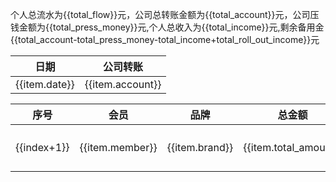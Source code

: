 <script setup>
import { ref, onMounted } from 'vue'

// 总流水
const total_flow = ref(0);
// 总收入
const total_income = ref(0);
// 公司压钱金额
const total_press_money = ref(0);
// 公司总转账金额
const total_account = ref(0);
// 出卷和积分的收入
const total_roll_out_income = ref(0);

const account_data = ref([
    {
        date: '2025-07-21',
        account: '160',
    },
    {
        date: '2025-07-24',
        account: '664',
    },
    {
        date: '2025-07-24',
        account: '5000',
    },
    {
        date: '2025-07-24',
        account: '5000',
    },
    {
        date: '2025-07-27',
        account: '5000',
    },
    {
        date: '2025-07-27',
        account: '5000',
    },
    {
        date: '2025-07-29',
        account: '20000',
    },
    {
        date: '2025-07-29',
        account: '10000',
    },
    {
        date: '2025-07-29',
        account: '10000',
    },
    {
        date: '2025-08-05',
        account: '10000',
    },
    {
        date: '2025-08-07',
        account: '10000',
    },
    {
        date: '2025-08-08',
        account: '10000',
    },
    {
        date: '2025-08-11',
        account: '10000'
    },
    {
        date: '2025-08-13',
        account: '10000'
    },
    {
        date: '2025-08-18',
        account: '5000'
    },
    {
        date: '2025-08-20',
        account: '5000'
    },
    {
        date: '2025-08-22',
        account: '5000'
    }
]);

const data = ref([
    {
        member: '0376',
        brand: 'chanel',
        total_amount: '10700',
        discount: '98.5',
        real_discount: '99',
        press_money: '',
        income: '',
        date: '2025-7-21',
        source: '客户',
    },
    {
        member: '0376',
        brand: 'DIOR',
        total_amount: '20640',
        discount: '75',
        real_discount: '76',
        press_money: '',
        income: '',
        date: '2025-7-24',
        source: '客户',
    },
    {
        member: '0376',
        brand: 'NARS',
        total_amount: '1630',
        discount: '75',
        real_discount: '76',
        press_money: '',
        income: '',
        date: '2025-7-24',
        source: '客户',
    },
    {
        member: '0376',
        brand: 'YSL',
        total_amount: '400',
        discount: '75',
        real_discount: '76',
        press_money: '',
        income: '',
        date: '2025-7-24',
        source: '客户',
    },
    {
        member: '0376',
        brand: 'DR',
        total_amount: '4025',
        discount: '83.5',
        real_discount: '83.5',
        press_money: '',
        income: '',
        date: '2025-7-24',
        source: '销售',
    },
    {
        member: '4991',
        brand: 'DR',
        total_amount: '24490',
        discount: '83.5',
        real_discount: '83.5',
        press_money: '',
        income: '',
        date: '2025-7-24',
        source: '销售',
    },
    {
        member: '4991',
        brand: 'DR',
        total_amount: '29300',
        discount: '83.5',
        real_discount: '83.5',
        press_money: '',
        income: '',
        date: '2025-7-25',
        source: '销售',
    },
    {
        member: '0376',
        brand: 'ANCE STUDIOS',
        total_amount: '3000',
        discount: '83.5',
        real_discount: '84',
        press_money: '',
        income: '',
        date: '2025-7-25',
        source: '客户',
    },
    {
        member: '0376',
        brand: '纪梵希',
        total_amount: '2530',
        discount: '75',
        real_discount: '76',
        press_money: '',
        income: '',
        date: '2025-7-26',
        source: '客户',
    },
    {
        member: '0376',
        brand: 'celine',
        total_amount: '14500',
        discount: '91.5',
        real_discount: '92',
        press_money: '',
        income: '',
        date: '2025-7-27',
        source: '客户',
    },
    {
        member: '0376',
        brand: 'Lulu',
        total_amount: '750',
        discount: '83.5',
        real_discount: '84',
        press_money: '',
        income: '',
        date: '2025-7-27',
        source: '客户',
    },
    {
        member: '0376',
        brand: 'SMFK',
        total_amount: '950',
        discount: '83.5',
        real_discount: '84',
        press_money: '',
        income: '',
        date: '2025-7-27',
        source: '客户',
    },
    {
        member: '0376',
        brand: 'Lulu',
        total_amount: '1080',
        discount: '83.5',
        real_discount: '84',
        press_money: '',
        income: '',
        date: '2025-7-27',
        source: '客户',
    },
    {
        member: '4991',
        brand: 'Lulu',
        total_amount: '580',
        discount: '83.5',
        real_discount: '84',
        press_money: '',
        income: '',
        date: '2025-7-28',
        source: '客户',
    },
    {
        member: '9303',
        brand: 'DR',
        total_amount: '96480',
        discount: '83.5',
        real_discount: '83.5',
        press_money: '',
        income: '',
        date: '2025-7-29',
        source: '销售',
    },
    {
        member: '9303',
        brand: 'DR',
        total_amount: '10500',
        discount: '83.5',
        real_discount: '83.5',
        press_money: '',
        income: '',
        date: '2025-7-29',
        source: '销售',
    },
    {
        member: '0376',
        brand: 'Select Shoes',
        total_amount: '21440',
        discount: '83.5',
        real_discount: '84',
        press_money: '',
        income: '',
        date: '2025-7-29',
        source: '客户',
    },
    {
        member: '0376',
        brand: '麦昆',
        total_amount: '5800',
        discount: '83.5',
        real_discount: '84',
        press_money: '',
        income: '',
        date: '2025-7-30',
        source: '客户',
    },
    {
        member: '0376',
        brand: 'celine',
        total_amount: '14500',
        discount: '91.5',
        real_discount: '92',
        press_money: '',
        income: '',
        date: '2025-7-30',
        source: '销售',
    },
    {
        member: '0376',
        brand: 'Lulu',
        total_amount: '980',
        discount: '83.5',
        real_discount: '84',
        press_money: '',
        income: '',
        date: '2025-7-31',
        source: '客户',
    },
    {
        member: '0376',
        brand: 'DR',
        total_amount: '8850',
        discount: '83.5',
        real_discount: '83.5',
        press_money: '',
        income: '',
        date: '2025-7-31',
        source: '销售',
    },
    {
        member: '4991',
        brand: 'DR',
        total_amount: '16800',
        discount: '83',
        real_discount: '83',
        press_money: '',
        income: '',
        date: '2025-7-31',
        source: '销售',
    },
    {
        member: '0376',
        brand: 'Lulu',
        total_amount: '880',
        discount: '83.5',
        real_discount: '84',
        press_money: '',
        income: '',
        date: '2025-8-1',
        source: '客户',
    },
    {
        member: '0376',
        brand: '梵克雅宝',
        total_amount: '54500',
        discount: '98.5',
        real_discount: '99',
        press_money: '',
        income: '',
        date: '2025-8-1',
        source: '客户',
    },
    {
        member: '0376',
        brand: 'BV',
        total_amount: '32900',
        discount: '83.5',
        real_discount: '84',
        press_money: '',
        income: '',
        date: '2025-8-1',
        source: '客户',
    },
    {
        member: '0376',
        brand: 'loro',
        total_amount: '18400',
        discount: '98.5',
        real_discount: '99',
        press_money: '',
        income: '',
        date: '2025-8-1',
        source: '客户',
    },
    {
        member: '0376',
        brand: '植村秀',
        total_amount: '2345',
        discount: '75',
        real_discount: '76',
        press_money: '',
        income: '',
        date: '2025-8-1',
        source: '客户',
    },
    {
        member: '0376',
        brand: 'select',
        total_amount: '2413',
        discount: '83.5',
        real_discount: '84',
        press_money: '',
        income: '',
        date: '2025-8-1',
        source: '客户',
    },
    {
        member: '0376',
        brand: '梵克雅宝',
        total_amount: '23400',
        discount: '98.5',
        real_discount: '99',
        press_money: '',
        income: '',
        date: '2025-8-2',
        source: '客户',
    },
    {
        member: '0376',
        brand: 'Lulu',
        total_amount: '980',
        discount: '83.5',
        real_discount: '84',
        press_money: '',
        income: '',
        date: '2025-8-2',
        source: '客户',
    },
    {
        member: '0376',
        brand: 'celine',
        total_amount: '10580',
        discount: '91.5',
        real_discount: '92',
        press_money: '',
        income: '',
        date: '2025-8-2',
        source: '销售',
    },
    {
        member: '0376',
        brand: 'celine',
        total_amount: '920',
        discount: '91.5',
        real_discount: '92',
        press_money: '',
        income: '',
        date: '2025-8-2',
        source: '销售',
    },
    {
        member: '0376',
        brand: 'Lulu',
        total_amount: '2160',
        discount: '83.5',
        real_discount: '84',
        press_money: '',
        income: '',
        date: '2025-8-2',
        source: '客户',
    },
    {
        member: '0376',
        brand: '梵克雅宝',
        total_amount: '13600',
        discount: '98.5',
        real_discount: '99',
        press_money: '',
        income: '',
        date: '2025-8-2',
        source: '客户',
    },
    {
        member: '0376',
        brand: '娇韵诗',
        total_amount: '660',
        discount: '75',
        real_discount: '76',
        press_money: '',
        income: '',
        date: '2025-8-2',
        source: '客户',
    },
    {
        member: '0376',
        brand: 'chanel',
        total_amount: '1040',
        discount: '75',
        real_discount: '76',
        press_money: '',
        income: '',
        date: '2025-8-2',
        source: '客户',
    },
    {
        member: '0376',
        brand: 'Lulu',
        total_amount: '880',
        discount: '83.5',
        real_discount: '84',
        press_money: '',
        income: '',
        date: '2025-8-3',
        source: '客户',
    },
    {
        member: '0376',
        brand: 'Lulu',
        total_amount: '580',
        discount: '83.5',
        real_discount: '84',
        press_money: '',
        income: '',
        date: '2025-8-4',
        source: '客户',
    },
    {
        member: '0376',
        brand: 'DR',
        total_amount: '10150',
        discount: '83.5',
        real_discount: '83.5',
        press_money: '',
        income: '',
        date: '2025-8-5',
        source: '销售',
    },
    {
        member: '0376',
        brand: 'Lulu',
        total_amount: '1930',
        discount: '83.5',
        real_discount: '84',
        press_money: '',
        income: '',
        date: '2025-8-5',
        source: '客户',
    },
    {
        member: '0376',
        brand: 'Lulu',
        total_amount: '2060',
        discount: '83.5',
        real_discount: '84',
        press_money: '',
        income: '',
        date: '2025-8-5',
        source: '客户',
    },
    {
        member: '0376',
        brand: 'Lulu',
        total_amount: '1040',
        discount: '83.5',
        real_discount: '84',
        press_money: '',
        income: '',
        date: '2025-8-5',
        source: '客户',
    },
    {
        member: '0376',
        brand: '菲拉格慕',
        total_amount: '6800',
        discount: '83.5',
        real_discount: '84',
        press_money: '',
        income: '',
        date: '2025-8-6',
        source: '销售',
    },
    {
        member: '0376',
        brand: 'celine',
        total_amount: '6900',
        discount: '91.5',
        real_discount: '92',
        press_money: '',
        income: '',
        date: '2025-8-6',
        source: '客户',
    },
    {
        member: '0376',
        brand: 'self-portrait',
        total_amount: '3105',
        discount: '83.5',
        real_discount: '84',
        press_money: '',
        income: '',
        date: '2025-8-6',
        source: '客户',
    },
    {
        member: '0376',
        brand: 'Lulu',
        total_amount: '2160',
        discount: '83.5',
        real_discount: '84',
        press_money: '',
        income: '',
        date: '2025-8-6',
        source: '客户',
    },
    {
        member: '0376',
        brand: 'Lulu',
        total_amount: '3690',
        discount: '83.5',
        real_discount: '84',
        press_money: '',
        income: '',
        date: '2025-8-6',
        source: '客户',
    },
    {
        member: '0376',
        brand: 'Lulu',
        total_amount: '2140',
        discount: '83.5',
        real_discount: '84',
        press_money: '',
        income: '',
        date: '2025-8-6',
        source: '客户',
    },
    {
        member: '0376',
        brand: 'Lulu',
        total_amount: '880',
        discount: '83.5',
        real_discount: '84',
        press_money: '',
        income: '',
        date: '2025-8-6',
        source: '客户',
    },
    {
        member: '0376',
        brand: 'Lulu',
        total_amount: '750',
        discount: '83.5',
        real_discount: '84',
        press_money: '',
        income: '',
        date: '2025-8-6',
        source: '客户',
    },
    {
        member: '0376',
        brand: 'Lulu',
        total_amount: '1560',
        discount: '83.5',
        real_discount: '84',
        press_money: '',
        income: '',
        date: '2025-8-7',
        source: '客户',
    },
    {
        member: '0376',
        brand: 'YSL',
        total_amount: '24500',
        discount: '83',
        real_discount: '83',
        press_money: '',
        income: '',
        date: '2025-8-7',
        source: '销售',
    },
    {
        member: '0376',
        brand: 'Lulu',
        total_amount: '750',
        discount: '83.5',
        real_discount: '84',
        press_money: '',
        income: '',
        date: '2025-8-7',
        source: '客户',
    },
    {
        member: '0376',
        brand: 'celine',
        total_amount: '5500',
        discount: '91.5',
        real_discount: '92',
        press_money: '',
        income: '',
        date: '2025-8-7',
        source: '销售',
    },
    {
        member: '0376',
        brand: 'chanel',
        total_amount: '4090',
        discount: '75',
        real_discount: '76',
        press_money: '',
        income: '',
        date: '2025-8-7',
        source: '客户',
    },
    {
        member: '0376',
        brand: 'celine',
        total_amount: '16000',
        discount: '91.5',
        real_discount: '92',
        press_money: '',
        income: '',
        date: '2025-8-7',
        source: '销售',
    },
    {
        member: '0376',
        brand: 'lulu',
        total_amount: '1930',
        discount: '83.5',
        real_discount: '84',
        press_money: '',
        income: '',
        date: '2025-8-7',
        source: '客户',
    },
    {
        member: '0376',
        brand: 'lulu',
        total_amount: '980',
        discount: '83.5',
        real_discount: '84',
        press_money: '',
        income: '',
        date: '2025-8-7',
        source: '客户',
    },
    {
        member: '0376',
        brand: 'chanel',
        total_amount: '1560',
        discount: '75',
        real_discount: '76',
        press_money: '',
        income: '',
        date: '2025-8-7',
        source: '客户',
    },
    {
        member: '4991',
        brand: 'DR',
        total_amount: '9190',
        discount: '83.5',
        real_discount: '83.5',
        press_money: '',
        income: '',
        date: '2025-8-8',
        source: '销售',
    },
    {
        member: '0376',
        brand: 'lulu',
        total_amount: '580',
        discount: '83.5',
        real_discount: '84',
        press_money: '',
        income: '',
        date: '2025-8-8',
        source: '客户',
    },
    {
        member: '4991',
        brand: 'DR',
        total_amount: '16200',
        discount: '83.5',
        real_discount: '83.5',
        press_money: '',
        income: '',
        date: '2025-8-8',
        source: '销售',
    },
    {
        member: '9303',
        brand: 'CHANEL',
        total_amount: '6100',
        discount: '98.5',
        real_discount: '99',
        press_money: '',
        income: '',
        date: '2025-8-8',
        source: '客户',
    },
    {
        member: '0376',
        brand: 'Lulu',
        total_amount: '1700',
        discount: '83.5',
        real_discount: '84',
        press_money: '',
        income: '',
        date: '2025-8-9',
        source: '客户',
    },
    {
        member: '0376',
        brand: 'Lulu',
        total_amount: '5300',
        discount: '83.5',
        real_discount: '84',
        press_money: '',
        income: '',
        date: '2025-8-9',
        source: '客户',
    },
    {
        member: '0376',
        brand: 'Burberry',
        total_amount: '3750',
        discount: '91.5',
        real_discount: '92',
        press_money: '',
        income: '',
        date: '2025-8-9',
        source: '客户',
    },
    {
        member: '0376',
        brand: 'CL',
        total_amount: '6900',
        discount: '83.5',
        real_discount: '84',
        press_money: '',
        income: '',
        date: '2025-8-9',
        source: '客户',
    },
    {
        member: '4991',
        brand: 'DR',
        total_amount: '5600',
        discount: '83.5',
        real_discount: '83.5',
        press_money: '',
        income: '',
        date: '2025-8-9',
        source: '销售',
    },
    {
        member: '0376',
        brand: 'celine',
        total_amount: '5700',
        discount: '91.5',
        real_discount: '92',
        press_money: '',
        income: '',
        date: '2025-8-9',
        source: '销售',
    },
    {
        member: '0376',
        brand: 'Lulu',
        total_amount: '1080',
        discount: '83.5',
        real_discount: '84',
        press_money: '',
        income: '',
        date: '2025-8-10',
        source: '客户',
    },
    {
        member: '4991',
        brand: 'DR',
        total_amount: '8300',
        discount: '83.5',
        real_discount: '83.5',
        press_money: '',
        income: '',
        date: '2025-8-10',
        source: '销售',
    },
    {
        member: '0376',
        brand: 'lulu',
        total_amount: '1080',
        discount: '83.5',
        real_discount: '84',
        press_money: '',
        income: '',
        date: '2025-8-10',
        source: '客户',
    },
    {
        member: '0376',
        brand: 'lulu',
        total_amount: '1080',
        discount: '83.5',
        real_discount: '84',
        press_money: '',
        income: '',
        date: '2025-8-10',
        source: '客户',
    },
    {
        member: '0376',
        brand: 'LARTISAN PARFUMEUR',
        total_amount: '1050',
        discount: '75',
        real_discount: '76',
        press_money: '',
        income: '',
        date: '2025-8-10',
        source: '客户',
    },
    {
        member: '0376',
        brand: 'MAC',
        total_amount: '540',
        discount: '75',
        real_discount: '76',
        press_money: '',
        income: '',
        date: '2025-8-10',
        source: '客户',
    },
    {
        member: '0376',
        brand: 'MAOGEPING',
        total_amount: '1160',
        discount: '75',
        real_discount: '76',
        press_money: '',
        income: '',
        date: '2025-8-10',
        source: '客户',
    },
    {
        member: '0376',
        brand: 'Loewe',
        total_amount: '3900',
        discount: '83.5',
        real_discount: '84',
        press_money: '',
        income: '',
        date: '2025-8-11',
        source: '客户',
    },
    {
        member: '0376',
        brand: '菲拉格慕',
        total_amount: '7300',
        discount: '83.5',
        real_discount: '84',
        press_money: '',
        income: '',
        date: '2025-8-11',
        source: '销售',
    },
    {
        member: '0376',
        brand: '植村秀',
        total_amount: '240',
        discount: '75',
        real_discount: '76',
        press_money: '',
        income: '',
        date: '2025-8-11',
        source: '客户',
    },
    {
        member: '0376',
        brand: 'TOM FORD',
        total_amount: '4800',
        discount: '75',
        real_discount: '76',
        press_money: '',
        income: '',
        date: '2025-8-11',
        source: '客户',
    },
    {
        member: '0376',
        brand: 'CD',
        total_amount: '650',
        discount: '75',
        real_discount: '76',
        press_money: '',
        income: '',
        date: '2025-8-11',
        source: '客户',
    },
    {
        member: '0376',
        brand: 'RENDEZ-VOUS',
        total_amount: '199',
        discount: '75',
        real_discount: '76',
        press_money: '',
        income: '',
        date: '2025-8-11',
        source: '客户',
    },
    {
        member: '0376',
        brand: 'MORGANDADA',
        total_amount: '999',
        discount: '75',
        real_discount: '76',
        press_money: '',
        income: '',
        date: '2025-8-11',
        source: '客户',
    },
    {
        member: '0376',
        brand: 'DR',
        total_amount: '14800',
        discount: '83.5',
        real_discount: '83.5',
        press_money: '',
        income: '',
        date: '2025-8-12',
        source: '销售',
    },
    {
        member: '0376',
        brand: 'DR',
        total_amount: '16640',
        discount: '83.5',
        real_discount: '83.5',
        press_money: '',
        income: '',
        date: '2025-8-12',
        source: '销售',
    },
    {
        member: '0376',
        brand: 'MORGANDADA',
        total_amount: '1698',
        discount: '75',
        real_discount: '76',
        press_money: '',
        income: '',
        date: '2025-8-12',
        source: '客户',
    },
    {
        member: '0376',
        brand: 'Lulu',
        total_amount: '1080',
        discount: '83.5',
        real_discount: '84',
        press_money: '',
        income: '',
        date: '2025-8-12',
        source: '客户',
    },
    {
        member: '0376',
        brand: 'Ugg',
        total_amount: '1499',
        discount: '91.5',
        real_discount: '92',
        press_money: '',
        income: '',
        date: '2025-8-12',
        source: '客户',
    },
    {
        member: '0376',
        brand: 'Lulu',
        total_amount: '880',
        discount: '83.5',
        real_discount: '84',
        press_money: '',
        income: '',
        date: '2025-8-12',
        source: '客户',
    },
    {
        member: '0376',
        brand: 'SMFK',
        total_amount: '1280',
        discount: '83.5',
        real_discount: '84',
        press_money: '',
        income: '',
        date: '2025-8-12',
        source: '客户',
    },
    {
        member: '0376',
        brand: 'Lulu',
        total_amount: '980',
        discount: '83.5',
        real_discount: '84',
        press_money: '',
        income: '',
        date: '2025-8-12',
        source: '客户',
    },
    {
        member: '0376',
        brand: 'jellycat',
        total_amount: '219',
        discount: '98.5',
        real_discount: '99',
        press_money: '',
        income: '',
        date: '2025-8-12',
        source: '客户',
    },
    {
        member: '0376',
        brand: 'DR',
        total_amount: '6650',
        discount: '83.5',
        real_discount: '83.5',
        press_money: '',
        income: '',
        date: '2025-8-13',
        source: '销售',
    },
    {
        member: '0376',
        brand: 'DR',
        total_amount: '12640',
        discount: '83.5',
        real_discount: '83.5',
        press_money: '',
        income: '',
        date: '2025-8-13',
        source: '销售',
    },
    {
        member: '0376',
        brand: 'YSL',
        total_amount: '4130',
        discount: '75',
        real_discount: '76',
        press_money: '',
        income: '',
        date: '2025-8-13',
        source: '客户',
    },
    {
        member: '0376',
        brand: '宝诗龙',
        total_amount: '15300',
        discount: '83.5',
        real_discount: '84',
        press_money: '',
        income: '',
        date: '2025-8-13',
        source: '客户',
    },
    {
        member: '0376',
        brand: 'Lulu',
        total_amount: '980',
        discount: '83.5',
        real_discount: '84',
        press_money: '',
        income: '',
        date: '2025-8-14',
        source: '客户',
    },
    {
        member: '0376',
        brand: 'Lulu',
        total_amount: '1200',
        discount: '83.5',
        real_discount: '84',
        press_money: '',
        income: '',
        date: '2025-8-14',
        source: '客户',
    },
    {
        member: '0376',
        brand: 'Lulu',
        total_amount: '880',
        discount: '83.5',
        real_discount: '84',
        press_money: '',
        income: '',
        date: '2025-8-14',
        source: '客户',
    },
    {
        member: '0376',
        brand: 'Lulu',
        total_amount: '780',
        discount: '83.5',
        real_discount: '84',
        press_money: '',
        income: '',
        date: '2025-8-15',
        source: '客户',
    },
    {
        member: '0376',
        brand: 'Lulu',
        total_amount: '1730',
        discount: '83.5',
        real_discount: '84',
        press_money: '',
        income: '',
        date: '2025-8-15',
        source: '客户',
    },
    {
        member: '0376',
        brand: 'MikiHouse',
        total_amount: '1010',
        discount: '83',
        real_discount: '83',
        press_money: '',
        income: '',
        date: '2025-8-15',
        source: '客户',
    },
    {
        member: '0376',
        brand: 'RDV KIDS',
        total_amount: '289',
        discount: '83',
        real_discount: '83',
        press_money: '',
        income: '',
        date: '2025-8-15',
        source: '客户',
    },
    {
        member: '0376',
        brand: '鹰巢',
        total_amount: '3299',
        discount: '87',
        real_discount: '87.5',
        press_money: '',
        income: '',
        date: '2025-8-16',
        source: '客户',
        roll_out: '1'
    },
    {
        member: '0376',
        brand: '科颜式',
        total_amount: '620',
        discount: '75',
        real_discount: '76',
        press_money: '',
        income: '',
        date: '2025-8-16',
        source: '客户',
    },
    {
        member: '0376',
        brand: 'Tom Ford',
        total_amount: '800',
        discount: '75',
        real_discount: '76',
        press_money: '',
        income: '',
        date: '2025-8-16',
        source: '客户',
    },
    {
        member: '0376',
        brand: '科颜式',
        total_amount: '340',
        discount: '75',
        real_discount: '76',
        press_money: '',
        income: '',
        date: '2025-8-16',
        source: '客户',
    },
    {
        member: '0376',
        brand: 'Upon',
        total_amount: '2142',
        discount: '83.5',
        real_discount: '84',
        press_money: '',
        income: '',
        date: '2025-8-16',
        source: '客户',
    },
    {
        member: '0376',
        brand: 'Lulu',
        total_amount: '1080',
        discount: '83.5',
        real_discount: '84',
        press_money: '',
        income: '',
        date: '2025-8-17',
        source: '客户',
    },
    {
        member: '0376',
        brand: 'Lulu',
        total_amount: '980',
        discount: '83.5',
        real_discount: '84',
        press_money: '',
        income: '',
        date: '2025-8-17',
        source: '客户',
    },
    {
        member: '0376',
        brand: 'Lulu',
        total_amount: '980',
        discount: '83.5',
        real_discount: '84',
        press_money: '',
        income: '',
        date: '2025-8-17',
        source: '客户',
    },
    {
        member: '0376',
        brand: 'NARS',
        total_amount: '1285',
        discount: '75',
        real_discount: '76',
        press_money: '',
        income: '',
        date: '2025-8-17',
        source: '客户',
    },
    {
        member: '0376',
        brand: 'Lulu',
        total_amount: '980',
        discount: '83.5',
        real_discount: '84',
        press_money: '',
        income: '',
        date: '2025-8-17',
        source: '客户',
    },
    {
        member: '0376',
        brand: 'celine',
        total_amount: '13800',
        discount: '91.5',
        real_discount: '92',
        press_money: '',
        income: '',
        date: '2025-8-17',
        source: '销售',
    },
    {
        member: '0376',
        brand: 'Lulu',
        total_amount: '6220',
        discount: '83.5',
        real_discount: '84',
        press_money: '',
        income: '',
        date: '2025-8-17',
        source: '客户',
    },
    {
        member: '0376',
        brand: 'Lulu',
        total_amount: '5450',
        discount: '83.5',
        real_discount: '84',
        press_money: '',
        income: '',
        date: '2025-8-17',
        source: '客户',
    },
    {
        member: '0376',
        brand: 'Lulu',
        total_amount: '2060',
        discount: '83.5',
        real_discount: '84',
        press_money: '',
        income: '',
        date: '2025-8-17',
        source: '客户',
    },
    {
        member: '0376',
        brand: 'chanel',
        total_amount: '520',
        discount: '83',
        real_discount: '83',
        press_money: '',
        income: '',
        date: '2025-8-17',
        source: '客户',
    },
    {
        member: '0376',
        brand: 'YSL',
        total_amount: '4100',
        discount: '83.5',
        real_discount: '84',
        press_money: '',
        income: '',
        date: '2025-8-18',
        source: '客户',
    },
    {
        member: '0376',
        brand: '修丽可',
        total_amount: '3200',
        discount: '75',
        real_discount: '76',
        press_money: '',
        income: '',
        date: '2025-8-18',
        source: '客户',
    },
    {
        member: '0376',
        brand: 'lv',
        total_amount: '17500',
        discount: '98.5',
        real_discount: '99',
        press_money: '',
        income: '',
        date: '2025-8-18',
        source: '客户',
    },
    {
        member: '0376',
        brand: '老铺',
        total_amount: '43580',
        discount: '90',
        real_discount: '90.5',
        press_money: '2333',
        income: '229',
        date: '2025-8-18',
        source: '客户',
    },
    {
        member: '0376',
        brand: 'Nars',
        total_amount: '390',
        discount: '75',
        real_discount: '76',
        press_money: '',
        income: '',
        date: '2025-8-19',
        source: '客户',
    },
    {
        member: '0376',
        brand: 'Lancome',
        total_amount: '4025',
        discount: '75',
        real_discount: '76',
        press_money: '',
        income: '',
        date: '2025-8-19',
        source: '客户',
    },
    {
        member: '0376',
        brand: 'chanel',
        total_amount: '1460',
        discount: '75',
        real_discount: '76',
        press_money: '',
        income: '',
        date: '2025-8-19',
        source: '客户',
    },
    {
        member: '0376',
        brand: 'YSL',
        total_amount: '4380',
        discount: '75',
        real_discount: '76',
        press_money: '',
        income: '',
        date: '2025-8-19',
        source: '客户',
    },
    {
        member: '0376',
        brand: 'RV',
        total_amount: '10900',
        discount: '87',
        real_discount: '87.5',
        press_money: '',
        income: '',
        date: '2025-8-19',
        source: '客户',
        roll_out: '1'
    },
    {
        member: '0376',
        brand: 'Lulu',
        total_amount: '980',
        discount: '83.5',
        real_discount: '84',
        press_money: '',
        income: '',
        date: '2025-8-19',
        source: '客户',
    },
    {
        member: '0376',
        brand: 'Lulu',
        total_amount: '980',
        discount: '83.5',
        real_discount: '84',
        press_money: '',
        income: '',
        date: '2025-8-20',
        source: '客户',
    },
    {
        member: '0376',
        brand: 'Lamer',
        total_amount: '9520',
        discount: '75',
        real_discount: '76',
        press_money: '',
        income: '',
        date: '2025-8-20',
        source: '客户',
    },
    {
        member: '0376',
        brand: 'Lancome',
        total_amount: '7640',
        discount: '75',
        real_discount: '76',
        press_money: '',
        income: '',
        date: '2025-8-20',
        source: '客户',
    },
    {
        member: '0376',
        brand: 'Lulu',
        total_amount: '1080',
        discount: '83.5',
        real_discount: '84',
        press_money: '',
        income: '',
        date: '2025-8-20',
        source: '客户',
    },
    {
        member: '0376',
        brand: 'Lulu',
        total_amount: '1960',
        discount: '83.5',
        real_discount: '84',
        press_money: '',
        income: '',
        date: '2025-8-21',
        source: '客户',
    },
    {
        member: '0376',
        brand: 'Chanel',
        total_amount: '1160',
        discount: '75',
        real_discount: '76',
        press_money: '',
        income: '',
        date: '2025-8-21',
        source: '客户',
    },
    {
        member: '0376',
        brand: 'YSL',
        total_amount: '695',
        discount: '75',
        real_discount: '76',
        press_money: '',
        income: '',
        date: '2025-8-21',
        source: '客户',
    },
    {
        member: '0376',
        brand: 'celine',
        total_amount: '9900',
        discount: '91.5',
        real_discount: '92',
        press_money: '',
        income: '',
        date: '2025-8-21',
        source: '客户',
    },
    {
        member: '0376',
        brand: '三星',
        total_amount: '13999',
        discount: '87',
        real_discount: '88',
        press_money: '',
        income: '',
        date: '2025-8-22',
        source: '客户',
        roll_out: '1'
    },
    {
        member: '0376',
        brand: 'Select Home',
        total_amount: '16790',
        discount: '84',
        real_discount: '84',
        press_money: '',
        income: '',
        date: '2025-8-22',
        source: '客户',
        roll_out: '1'
    },
    {
        member: '4991',
        brand: 'Lulu',
        total_amount: '1080',
        discount: '83.5',
        real_discount: '84',
        press_money: '',
        income: '',
        date: '2025-8-22',
        source: '客户',
    },
    {
        member: '0376',
        brand: 'DIOR',
        total_amount: '1650',
        discount: '75',
        real_discount: '76',
        press_money: '',
        income: '',
        date: '2025-8-24',
        source: '客户',
    },
    {
        member: '0376',
        brand: 'Lulu',
        total_amount: '4300',
        discount: '83.5',
        real_discount: '84',
        press_money: '',
        income: '',
        date: '2025-8-24',
        source: '客户',
    },
    {
        member: '0376',
        brand: 'Lulu',
        total_amount: '1080',
        discount: '83.5',
        real_discount: '84',
        press_money: '',
        income: '',
        date: '2025-8-24',
        source: '客户',
    },
    {
        member: '0376',
        brand: '修丽可',
        total_amount: '1920',
        discount: '75',
        real_discount: '76',
        press_money: '',
        income: '',
        date: '2025-8-24',
        source: '客户',
    },
    {
        member: '0376',
        brand: '娇韵诗',
        total_amount: '1390',
        discount: '75',
        real_discount: '76',
        press_money: '',
        income: '',
        date: '2025-8-24',
        source: '客户',
    },
    {
        member: '0376',
        brand: 'celine',
        total_amount: '5500',
        discount: '91.5',
        real_discount: '92',
        press_money: '',
        income: '',
        date: '2025-8-24',
        source: '客户',
    },
    {
        member: '0376',
        brand: 'Lulu',
        total_amount: '2540',
        discount: '83.5',
        real_discount: '84',
        press_money: '',
        income: '',
        date: '2025-8-24',
        source: '客户',
    },
    {
        member: '0376',
        brand: 'Lulu',
        total_amount: '1080',
        discount: '83.5',
        real_discount: '84',
        press_money: '',
        income: '',
        date: '2025-8-24',
        source: '客户',
    },
    {
        member: '0376',
        brand: 'Tom Ford',
        total_amount: '2450',
        discount: '75',
        real_discount: '76',
        press_money: '',
        income: '',
        date: '2025-8-25',
        source: '客户',
    },
    {
        member: '0376',
        brand: 'Lulu',
        total_amount: '1560',
        discount: '83.5',
        real_discount: '84',
        press_money: '',
        income: '',
        date: '2025-8-25',
        source: '客户',
    },
    {
        member: '0376',
        brand: 'Lulu',
        total_amount: '350',
        discount: '83.5',
        real_discount: '84',
        press_money: '',
        income: '',
        date: '2025-8-25',
        source: '客户',
    },
    {
        member: '0376',
        brand: 'Chanel',
        total_amount: '1750',
        discount: '75',
        real_discount: '76',
        press_money: '',
        income: '',
        date: '2025-8-25',
        source: '客户',
    },
    {
        member: '0376',
        brand: 'Nars',
        total_amount: '300',
        discount: '75',
        real_discount: '76',
        press_money: '',
        income: '',
        date: '2025-8-25',
        source: '客户',
    },
    {
        member: '0376',
        brand: 'Lulu',
        total_amount: '2730',
        discount: '83.5',
        real_discount: '84',
        press_money: '',
        income: '',
        date: '2025-8-25',
        source: '客户',
    },
])

onMounted(()=>{
    // 计算个人收入
    handleCalcul();
    // 计算总流水
    handleInfo();
    // 计算公司转账金额
    handleAccount();
})

const handleAccount = () => {
    for (let val of account_data.value) {
        total_account.value += Number(val.account);
    }
}

// 算总流水，算总收入，算未结收入，算公司压钱
const handleInfo = () => {
    for (let val of data.value) {
        total_flow.value += Number(val.total_amount);
        total_income.value += Number(val.income);
        if (val.roll_out != '1') {
            if (val.brand === '老铺') {
                total_press_money.value += val.press_money - val.income;
            } else {
                total_press_money.value += Number(val.total_amount) - parseInt(Number(val.total_amount) * Number(val.real_discount) /100);
            }
        } else {
            total_roll_out_income.value += Number(val.income);
        }
    }
}

// 算收入，算压钱
const handleCalcul = () => {
    for (let item of data.value) {
        item.income = item.income ? item.income : parseInt(Number(item.total_amount) * (item.real_discount - item.discount) / 100);
        if (item.roll_out === '1') {
            item.press_money = 0;
        } else {
            item.press_money = item.press_money ? item.press_money : Number(item.total_amount) - parseInt(Number(item.total_amount) * Number(item.discount) / 100);
        }
    }
}

</script>

<p>个人总流水为{{total_flow}}元，公司总转账金额为{{total_account}}元，公司压钱金额为{{total_press_money}}元,个人总收入为{{total_income}}元,剩余备用金{{total_account-total_press_money-total_income+total_roll_out_income}}元</p>


<table>
    <thead>
        <tr>
            <th>日期</th>
            <th>公司转账</th>
        </tr>
    </thead>
    <tbody>
        <tr v-for="item in account_data">
            <td>
                {{item.date}}
            </td>
            <td>
                {{item.account}}
            </td>
        </tr>
    </tbody>
</table>

<table>
    <thead>
        <tr>
            <th>序号</th>
            <th>会员</th>
            <th>品牌</th>
            <th>总金额</th>
            <th>折扣</th>
            <th>给客户折扣</th>
            <th>公司压钱</th>
            <th>个人收入</th>
            <th>日期</th>
            <th>单子来源</th>
            <th>出卷</th>
        </tr>
    </thead>
    <tbody>
        <tr v-for="(item, index) in data">
            <td>{{index+1}}</td>
            <td>{{item.member}}</td>
            <td>{{item.brand}}</td>
            <td>{{item.total_amount}}</td>
            <td>{{item.discount}}</td>
            <td>{{item.real_discount}}</td>
            <td>{{item.press_money}}</td>
            <td>{{item.income}}</td>
            <td>{{item.date}}</td>
            <td>{{item.source}}</td>
            <td>{{item.roll_out === '1' ? '是' : '否'}}</td>
        </tr>
    </tbody>
</table>



<style module>
.table_button {
  color: #606266;
}
.button {
  font-weight: bold;
  border: 1px solid #dcdfe6;
  padding: 2px 15px;
  color: #606266;
}
</style>
